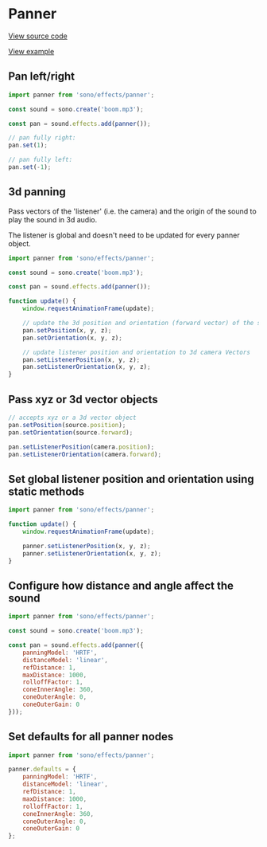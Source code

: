# Panner

[View source code](../../src/effects/panner.js)

[View example](http://stinkstudios.github.io/sono/examples/three.html)

## Pan left/right

```javascript
import panner from 'sono/effects/panner';

const sound = sono.create('boom.mp3');

const pan = sound.effects.add(panner());

// pan fully right:
pan.set(1);

// pan fully left:
pan.set(-1);
```

## 3d panning

Pass vectors of the 'listener' (i.e. the camera) and the origin of the sound to play the sound in 3d audio.

The listener is global and doesn't need to be updated for every panner object.

```javascript
import panner from 'sono/effects/panner';

const sound = sono.create('boom.mp3');

const pan = sound.effects.add(panner());

function update() {
    window.requestAnimationFrame(update);

    // update the 3d position and orientation (forward vector) of the sound
    pan.setPosition(x, y, z);
    pan.setOrientation(x, y, z);

    // update listener position and orientation to 3d camera Vectors
    pan.setListenerPosition(x, y, z);
    pan.setListenerOrientation(x, y, z);
}
```

## Pass xyz or 3d vector objects

```javascript
// accepts xyz or a 3d vector object
pan.setPosition(source.position);
pan.setOrientation(source.forward);

pan.setListenerPosition(camera.position);
pan.setListenerOrientation(camera.forward);
```

## Set global listener position and orientation using static methods

```javascript
import panner from 'sono/effects/panner';

function update() {
    window.requestAnimationFrame(update);

    panner.setListenerPosition(x, y, z);
    panner.setListenerOrientation(x, y, z);
}
```

## Configure how distance and angle affect the sound

```javascript
import panner from 'sono/effects/panner';

const sound = sono.create('boom.mp3');

const pan = sound.effects.add(panner({
    panningModel: 'HRTF',
    distanceModel: 'linear',
    refDistance: 1,
    maxDistance: 1000,
    rolloffFactor: 1,
    coneInnerAngle: 360,
    coneOuterAngle: 0,
    coneOuterGain: 0
}));
```

## Set defaults for all panner nodes

```javascript
import panner from 'sono/effects/panner';

panner.defaults = {
    panningModel: 'HRTF',
    distanceModel: 'linear',
    refDistance: 1,
    maxDistance: 1000,
    rolloffFactor: 1,
    coneInnerAngle: 360,
    coneOuterAngle: 0,
    coneOuterGain: 0
};
```
